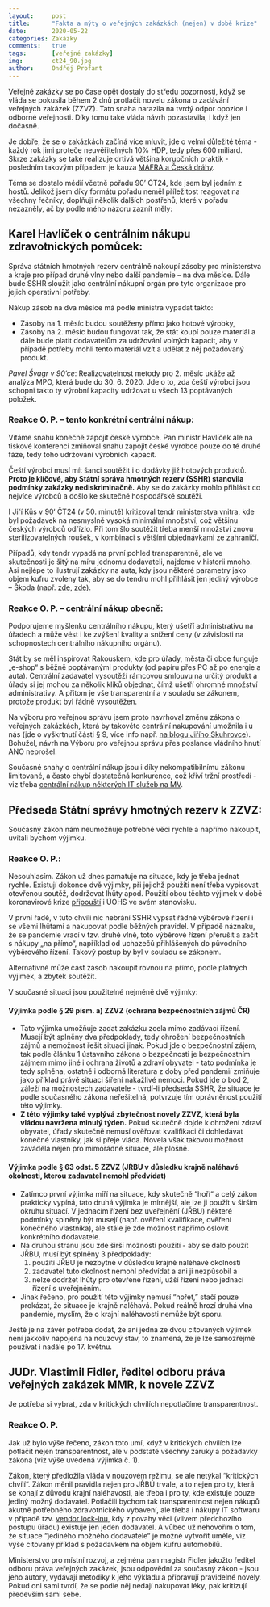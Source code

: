 ```yaml
---
layout:     post
title:      "Fakta a mýty o veřejných zakázkách (nejen) v době krize"
date:       2020-05-22
categories: Zakázky
comments:   true
tags:       [veřejné zakázky]
img:        ct24_90.jpg
author:     Ondřej Profant
---
```


Veřejné zakázky se po čase opět dostaly do středu pozornosti, když se vláda se pokusila během 2 dnů protlačit novelu zákona o zadávání veřejných zakázek (ZZVZ). Tato snaha narazila na tvrdý odpor opozice i odborné veřejnosti. Díky tomu také vláda návrh pozastavila, i když jen dočasně.

<!--more-->

Je dobře, že se o zakázkách začíná více mluvit, jde o velmi důležité téma - každý rok jimi proteče neuvěřitelných 10% HDP, tedy přes 600 miliard. Skrze zakázky se také realizuje drtivá většina korupčních praktik - posledním takovým případem je kauza [MAFRA a Česká dráhy](https://www.irozhlas.cz/zpravy-domov/bylo-vseobecne-zadouci-aby-byla-mafra-ceske-drahy-utratily-za-reklamu-v-mediich_2005200555_ace?fbclid=IwAR3lMgCHqLik7O_KUWx2rBKhkkrepmQwBOhOKZ5i6wFp71XRYHGOComXRmo).

Téma se dostalo médií včetně pořadu 90’ ČT24, kde jsem byl jedním z hostů. Jelikož jsem díky formátu pořadu neměl příležitost reagovat na všechny řečníky, doplňuji několik dalších postřehů, které v pořadu nezazněly, ač by podle mého názoru zaznít měly:

## Karel Havlíček o centrálním nákupu zdravotnických pomůcek:

Správa státních hmotných rezerv centrálně nakoupí zásoby pro ministerstva a kraje pro případ druhé vlny nebo další pandemie – na dva měsíce. Dále bude SSHR sloužit jako centrální nákupní orgán pro tyto organizace pro jejich operativní potřeby.

Nákup zásob na dva měsíce má podle ministra vypadat takto:
- Zásoby na 1. měsíc budou soutěženy přímo jako hotové výrobky,
- Zásoby na 2. měsíc budou fungovat tak, že stát koupí pouze materiál a dále bude platit dodavatelům za udržování volných kapacit, aby v případě potřeby mohli tento materiál vzít a udělat z něj požadovaný produkt.

*Pavel Švagr v 90‘ce*: Realizovatelnost metody pro 2. měsíc ukáže až analýza MPO, která bude do 30. 6. 2020. Jde o to, zda čeští výrobci jsou schopni takto ty výrobní kapacity udržovat u všech 13 poptávaných položek.

### Reakce O. P. – tento konkrétní centrální nákup:
Vítáme snahu konečně zapojit české výrobce. Pan ministr Havlíček ale na tiskové konferenci zmiňoval snahu zapojit české výrobce pouze do té druhé fáze, tedy toho udržování výrobních kapacit.

Čeští výrobci musí mít šanci soutěžit i o dodávky již hotových produktů. **Proto je klíčové, aby Státní správa hmotných rezerv (SSHR) stanovila podmínky zakázky nediskriminačně.** Aby se do zakázky mohlo přihlásit co nejvíce výrobců a došlo ke skutečné hospodářské soutěži.

I Jiří Kůs v 90‘ ČT24 (v 50. minutě) kritizoval tendr ministerstva vnitra, kde byl požadavek na nesmyslně vysoká minimální množství, což většinu českých výrobců odřízlo. Při tom šlo soutěžit třeba menší množství znovu sterilizovatelných roušek, v kombinaci s většími objednávkami ze zahraničí.

Případů, kdy tendr vypadá na první pohled transparentně, ale ve skutečnosti je šitý na míru jednomu dodavateli, najdeme v historii mnoho. Asi nejlépe to ilustrují zakázky na auta, kdy jsou některé parametry jako objem kufru zvoleny tak, aby se do tendru mohl přihlásit jen jediný výrobce – Škoda (např. [zde](https://domaci.ihned.cz/c1-66590150-tendr-na-policejni-auta-byl-sity-na-miru-skode-auto-naznacuje-antimonopolni-urad-vyberove-rizeni-za-miliardy-zrusil), [zde](https://www.lidovky.cz/domov/hledame-auta-znacka-jen-skodovky-urad-pro-jadernou-bezpecnost-diskriminoval-dodavatele.A170731_145019_ln_domov_ele)).

### Reakce O. P. – centrální nákup obecně:
Podporujeme myšlenku centrálního nákupu, který ušetří administrativu na úřadech a může vést i ke zvýšení kvality a snížení ceny (v závislosti na schopnostech centrálního nákupního orgánu).

Stát by se měl inspirovat Rakouskem, kde pro úřady, města či obce funguje „e-shop“ s běžně poptávanými produkty (od papíru přes PC až po energie a auta). Centrální zadavatel vysoutěží rámcovou smlouvu na určitý produkt a úřady si jej mohou za několik kliků objednat, čímž ušetří ohromné množství administrativy. A přitom je vše transparentní a v souladu se zákonem, protože produkt byl řádně vysoutěžen.

Na výboru pro veřejnou správu jsem proto navrhoval změnu zákona o veřejných zakázkách, která by takovéto centrální nakupování umožnila i u nás (jde o vyškrtnutí části § 9, více info např. [na blogu Jiřího Skuhrovce](http://blog.aktualne.cz/blogy/jiri-skuhrovec.php?itemid=36812)). Bohužel, návrh na Výboru pro veřejnou správu přes poslance vládního hnutí ANO neprošel.

Současné snahy o centrální nákup jsou i díky nekompatibilnímu zákonu limitované, a často chybí dostatečná konkurence, což křiví tržní prostředí - viz třeba [centrální nákup některých IT služeb na MV](https://www.profant.eu/2020/ramcove-dohody-mvcr.html).

## Předseda Státní správy hmotných rezerv k ZZVZ:
Současný zákon nám neumožňuje potřebné věci rychle a napřímo nakoupit, uvítali bychom výjimku.
### Reakce O. P.:
Nesouhlasím. Zákon už dnes pamatuje na situace, kdy je třeba jednat rychle. Existují dokonce dvě výjimky, při jejichž použití není třeba vypisovat otevřenou soutěž, dodržovat lhůty apod. Použití obou těchto výjimek v době koronavirové krize [připouští](https://ekonomickydenik.cz/nouzovem-stavu-lze-nakupovat-i-jrbu-i-ma-sva-pravidla/) i ÚOHS ve svém stanovisku.

V první řadě, v tuto chvíli nic nebrání SSHR vypsat řádné výběrové řízení i se všemi lhůtami a nakupovat podle běžných pravidel. V případě náznaku, že se pandemie vrací v tzv. druhé vlně, toto výběrové řízení přerušit a začít s nákupy „na přímo“, například od uchazečů přihlášených do původního výběrového řízení. Takový postup by byl v souladu se zákonem.

Alternativně může část zásob nakoupit rovnou na přímo, podle platných výjimek, a zbytek soutěžit.

V současné situaci jsou použitelné nejméně dvě výjimky:

#### Výjimka podle § 29 písm. a) ZZVZ (ochrana bezpečnostních zájmů ČR)
- Tato výjimka umožňuje zadat zakázku zcela mimo zadávací řízení. Musejí být splněny dva předpoklady, tedy ohrožení bezpečnostních zájmů a nemožnost řešit situaci jinak. Pokud jde o bezpečnostní zájem, tak podle článku 1 ústavního zákona o bezpečnosti je bezpečnostním zájmem mimo jiné i ochrana životů a zdraví obyvatel - tato podmínka je tedy splněna, ostatně i odborná literatura z doby před pandemií zmiňuje jako příklad právě situaci šíření nakažlivé nemoci. Pokud jde o bod 2, záleží na možnostech zadavatele - tvrdí-li předseda SSHR, že situace je podle současného zákona neřešitelná, potvrzuje tím oprávněnost použití této výjimky.
- **Z této výjimky také vyplývá zbytečnost novely ZZVZ, která byla vládou navržena minulý týden.** Pokud skutečně dojde k ohrožení zdraví obyvatel, úřady skutečně nemusí ověřovat kvalifikaci či dohledávat konečné vlastníky, jak si přeje vláda. Novela však takovou možnost zaváděla nejen pro mimořádné situace, ale plošně.
#### Výjimka podle § 63 odst. 5 ZZVZ (JŘBU v důsledku krajně naléhavé okolnosti, kterou zadavatel nemohl předvídat)
- Zatímco první výjimka míří na situace, kdy skutečně “hoří“ a celý zákon prakticky vypíná, tato druhá výjimka je mírnější, ale lze ji použít v širším okruhu situací. V jednacím řízení bez uveřejnění (JŘBU) některé podmínky splněny být musejí (např. ověření kvalifikace, ověření konečného vlastníka), ale stále je zde možnost napřímo oslovit konkrétního dodavatele.
- Na druhou stranu jsou zde širší možnosti použití - aby se dalo použít JŘBU, musí být splněny 3 předpoklady:
  1) použití JŘBU je nezbytné v důsledku krajně naléhavé okolnosti
  2) zadavatel tuto okolnost nemohl předvídat a ani ji nezpůsobil a
  3) nelze dodržet lhůty pro otevřené řízení, užší řízení nebo jednací řízení s uveřejněním.
- Jinak řečeno, pro použití této výjimky nemusí “hořet,” stačí pouze prokázat, že situace je krajně naléhavá. Pokud reálně hrozí druhá vlna pandemie, myslím, že o krajní naléhavosti nemůže být sporu.

Ještě je na závěr potřeba dodat, že ani jedna ze dvou citovaných výjimek není jakkoliv napojená na nouzový stav, to znamená, že je lze samozřejmě používat i nadále po 17. květnu.
## JUDr. Vlastimil Fidler, ředitel odboru práva veřejných zakázek MMR, k novele ZZVZ
Je potřeba si vybrat, zda v kritických chvílích nepotlačíme transparentnost.
### Reakce O. P.
Jak už bylo výše řečeno, zákon  toto umí, když v kritických chvílích lze potlačit nejen transparentnost, ale v podstatě všechny záruky a požadavky zákona (viz výše uvedená výjimka č. 1).

Zákon, který předložila vláda v nouzovém režimu, se ale netýkal “kritických chvílí“. Zákon měnil pravidla nejen pro JŘBÚ trvale, a to nejen pro ty, která se konají z důvodu krajní naléhavosti, ale třeba i pro ty, kde existuje pouze jediný možný dodavatel. Potlačili bychom tak transparentnost nejen nákupů akutně potřebného zdravotnického vybavení, ale třeba i nákupy IT softwaru v případě tzv. [vendor lock-inu](https://www.pirati.cz/assets/pdf/Ak%C4%8Dn%C3%AD%20pl%C3%A1n%20open%20source%201.0.pdf), kdy z povahy věci (vlivem předchozího postupu úřadu) existuje jen jeden dodavatel. A vůbec už nehovořím o tom, že situace “jediného možného dodavatele“ je možné vytvořit uměle, viz výše citovaný příklad s požadavkem na objem kufru automobilů.

Ministerstvo pro místní rozvoj, a zejména pan magistr Fidler jakožto ředitel odboru práva veřejných zakázek, jsou odpovědní za současný zákon - jsou jeho autory, vydávají metodiky k jeho výkladu a připravují pravidelné novely. Pokud oni sami tvrdí, že se podle něj nedají nakupovat léky, pak kritizují především sami sebe.
